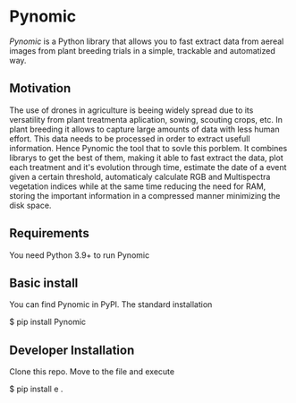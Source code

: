 # Pynomic
*Pynomic* is a Python library that allows you to fast extract data from aereal images from plant breeding trials in a simple, trackable and automatized way.

## Motivation
The use of drones in agriculture is beeing widely spread due to its versatility from plant treatmenta aplication, sowing, scouting crops, etc. In plant breeding it allows to capture large amounts of data with less human effort.
This data needs to be processed in order to extract usefull information. Hence Pynomic the tool that to sovle this porblem. It combines librarys to get the best of them, making it able to fast extract the data, plot each treatment and it's evolution
through time, estimate the date of a event given a certain threshold, automaticaly calculate RGB and Multispectra vegetation indices while at the same time reducing the need for RAM, storing the important information in a compressed manner minimizing the disk space.

## Requirements
You need Python 3.9+ to run Pynomic

## Basic install
You can find Pynomic in PyPl. The standard installation

   $ pip install Pynomic


## Developer Installation 
Clone this repo. Move to the file and execute

   $ pip install e .

